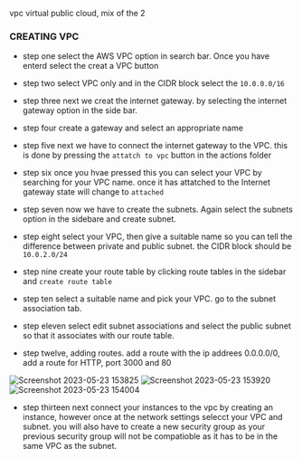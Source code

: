 vpc
virtual public cloud, mix of the 2 

### CREATING VPC

- step one select the AWS VPC option in search bar. Once you have enterd select the creat a VPC button

- step two select VPC only and in the CIDR block select the `10.0.0.0/16`

- step three next we creat the internet gateway. by selecting the internet gateway option in the side bar.

- step four create a gateway and select an appropriate name

- step five next we have to connect the internet gateway to the VPC. this is done by pressing the `attatch to vpc` button in the actions folder

- step six once you hvae pressed this you can select your VPC by searching for your VPC name. once it has attatched to the Internet gateway state will change to `attached`

- step seven now we have to create the subnets. Again select the subnets option in the sidebare and create subnet.

- step eight select your VPC, then give a suitable name so you can tell the difference between private and public subnet. the CIDR block should be `10.0.2.0/24`

- step nine create your route table by clicking route tables in the sidebar and `create route table`

- step ten select a suitable name and pick your VPC. go to the subnet association tab.

- step eleven select edit subnet associations and select the public subnet so that it associates with our route table.

- step twelve, adding routes. add a route with the ip addrees 0.0.0.0/0, add a route for HTTP, port 3000 and 80

![Screenshot 2023-05-23 153825](https://github.com/MarwahClark/tech230_AWS/assets/133018482/4eb5db23-ac1d-4f0b-8f97-a16ef4de3b25)
![Screenshot 2023-05-23 153920](https://github.com/MarwahClark/tech230_AWS/assets/133018482/5d395a68-f595-4f65-9e24-61cf8ec8fbd3)
![Screenshot 2023-05-23 154004](https://github.com/MarwahClark/tech230_AWS/assets/133018482/f71b8d8f-fffd-4f91-be4c-76084562caf9)

- step thirteen next connect your instances to the vpc  by creating an instance, however once at the network settings selecct your VPC and subnet. you will also have to create a new security group as your previous security group will not be compatioble as it has to be in the same VPC as the subnet.
